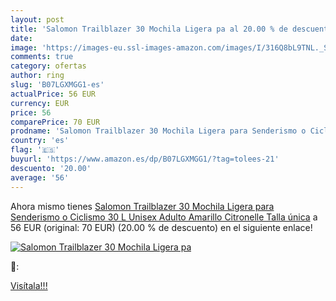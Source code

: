 ```yaml
---
layout: post
title: 'Salomon Trailblazer 30 Mochila Ligera pa al 20.00 % de descuento'
date: 
image: 'https://images-eu.ssl-images-amazon.com/images/I/316Q8bL9TNL._SL200_.jpg'
comments: true
category: ofertas
author: ring
slug: 'B07LGXMGG1-es'
actualPrice: 56 EUR
currency: EUR
price: 56
comparePrice: 70 EUR
prodname: 'Salomon Trailblazer 30 Mochila Ligera para Senderismo o Ciclismo  30 L  Unisex Adulto  Amarillo  Citronelle   Talla única'
country: 'es'
flag: '🇪🇸'
buyurl: 'https://www.amazon.es/dp/B07LGXMGG1/?tag=tolees-21'
descuento: '20.00'
average: '56'
---
```


Ahora mismo tienes [Salomon Trailblazer 30 Mochila Ligera para Senderismo o Ciclismo  30 L  Unisex Adulto  Amarillo  Citronelle   Talla única](https://www.amazon.es/dp/B07LGXMGG1/?tag=tolees-21) a 56 EUR (original: 70 EUR) (20.00 %  de descuento) en el siguiente enlace!

[![Salomon Trailblazer 30 Mochila Ligera pa](https://images-eu.ssl-images-amazon.com/images/I/316Q8bL9TNL._SL200_.jpg)](https://www.amazon.es/dp/B07LGXMGG1/?tag=tolees-21)

🔎:


[Visítala!!!](https://www.amazon.es/dp/B07LGXMGG1/?tag=tolees-21)
